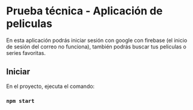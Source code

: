 # Prueba técnica - Aplicación de peliculas

En esta aplicación podrás iniciar sesión con google con firebase (el inicio de sesión del correo no funciona), también podrás buscar tus peliculas o series favoritas.

## Iniciar

En el proyecto, ejecuta el comando:

### `npm start`


